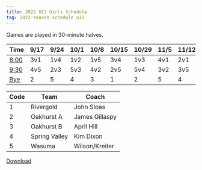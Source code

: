 ```yaml
---
title: 2022 U13 Girls Schedule
tag: 2022-season schedule u13
---
```


Games are played in 30-minute halves.

| Time		| 9/17	| 9/24	| 10/1	| 10/8	| 10/15	| 10/29	| 11/5	| 11/12	| 11/19
|-----------|-------|-------|-------|-------|-------|-------|-------|-------|-------
| <u>8:00</u>	| 3v1	| 1v4	| 1v2	| 1v5	| 3v4	| 1v3	| 4v1	| 2v1	| 5v1
| <u>9:30</u>	| 4v5	| 2v3   | 5v3	| 4v2   | 2v5	| 5v4	| 3v2   | 3v5	| 2v4
| <u>Bye</u>	| 2		| 5		| 4		| 3   	| 1		| 2     | 5		| 4		| 3


| Code		| Team  		| Coach                         
|-----------|---------------|---------------
| 1			| Rivergold		| John Sloas
| 2			| Oakhurst A	| James Gillaspy                  
| 3			| Oakhurst B	| April Hill
| 4			| Spring Valley	| Kim Dixon
| 5			| Wasuma		| Wilson/Kreiter


[Download](/schedules/2022/MAYSL-2022-U13-girls.pdf)
